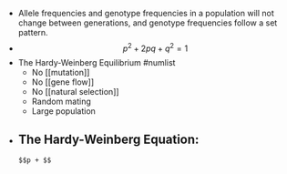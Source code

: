 - Allele frequencies and genotype frequencies in a population will not change between generations, and genotype frequencies follow a set pattern.
-
  $$p^2 + 2pq + q^2 = 1$$
- The Hardy-Weinberg Equilibrium #numlist
	- No [[mutation]]
	- No [[gene flow]]
	- No [[natural selection]]
	- Random mating
	- Large population
- The Hardy-Weinberg Equation:
	-
	  $$p + $$